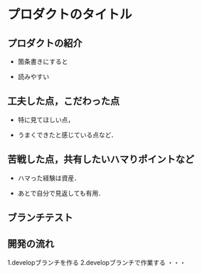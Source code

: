 # プロダクトのタイトル

## プロダクトの紹介

- 箇条書きにすると

- 読みやすい

## 工夫した点，こだわった点

- 特に見てほしい点，

- うまくできたと感じている点など．

## 苦戦した点，共有したいハマりポイントなど

- ハマった経験は資産．

- あとで自分で見返しても有用．

## ブランチテスト

## 開発の流れ

1.developブランチを作る
2.developブランチで作業する
・・・